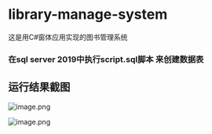 # library-manage-system
这是用C#窗体应用实现的图书管理系统

### 在sql server 2019中执行script.sql脚本 来创建数据表

## 运行结果截图
![image.png](https://i.loli.net/2020/06/04/j9RSD6Hiymuwk3U.png)

![image.png](http://120.79.44.168:1100/%E5%9B%BE%E7%89%87/%E5%9B%BE%E4%B9%A6%E7%AE%A1%E7%90%86%E7%B3%BB%E7%BB%9F/%E5%9B%BE%E7%89%87%204.png)
